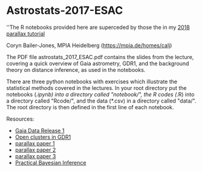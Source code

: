 # Astrostats-2017-ESAC

''The R notebooks provided here are superceded by those the in my [2018 parallax tutorial](../Astrostats-2017-IUCAA/)

Coryn Bailer-Jones, MPIA Heidelberg (https://mpia.de/homes/calj)

The PDF file astrostats_2017_ESAC.pdf contains the slides from the lecture, covering a quick overview of Gaia astrometry, GDR1, and the background theory on distance inference, as used in the notebooks. 

There are three python notebooks with exercises which illustrate the statistical methods covered in the lectures.
In your root directory put the notebooks (*.ipynb) into a directory called "notebook/", the R codes (*.R) into a directory called "Rcode/", and the data (*.csv) in a directory called "data/". The root directory is then defined in the first line of each notebook.

Resources:
* [Gaia Data Release 1](http://adsabs.harvard.edu/abs/2017A%26A...601A..19G)
* [Open clusters in GDR1](http://adsabs.harvard.edu/abs/2017A%26A...601A..19G)
* [parallax paper 1](http://adsabs.harvard.edu/abs/2015PASP..127..994B)
* [parallax paper 2](http://adsabs.harvard.edu/abs/2016ApJ...832..137A)
* [parallax paper 3](http://adsabs.harvard.edu/abs/2016ApJ...833..119A)
* [Practical Bayesian Inference](http://www.cambridge.org/de/academic/subjects/physics/mathematical-methods/practical-bayesian-inference-primer-physical-scientists?format=PB)
